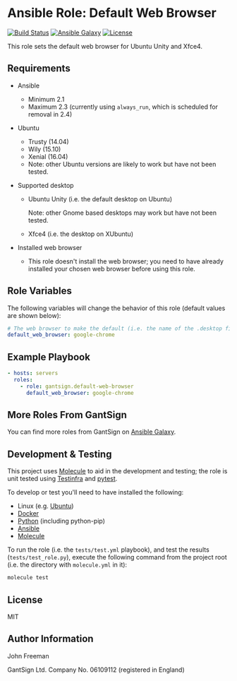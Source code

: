 Ansible Role: Default Web Browser
=================================

[![Build Status](https://travis-ci.org/gantsign/ansible-role-default-web-browser.svg?branch=master)](https://travis-ci.org/gantsign/ansible-role-default-web-browser)
[![Ansible Galaxy](https://img.shields.io/badge/ansible--galaxy-gantsign.default--web--browser-blue.svg)](https://galaxy.ansible.com/gantsign/default-web-browser)
[![License](https://img.shields.io/badge/license-MIT-blue.svg)](https://raw.githubusercontent.com/gantsign/ansible-role-default-web-browser/master/LICENSE)

This role sets the default web browser for Ubuntu Unity and Xfce4.

Requirements
------------

* Ansible

    * Minimum 2.1
    * Maximum 2.3 (currently using `always_run`, which is scheduled for removal
      in 2.4)

* Ubuntu

    * Trusty (14.04)
    * Wily (15.10)
    * Xenial (16.04)
    * Note: other Ubuntu versions are likely to work but have not been tested.

* Supported desktop

    * Ubuntu Unity (i.e. the default desktop on Ubuntu)

        Note: other Gnome based desktops may work but have not been tested.

    * Xfce4 (i.e. the desktop on XUbuntu)

* Installed web browser

    * This role doesn't install the web browser; you need to have already
      installed your chosen web browser before using this role.

Role Variables
--------------

The following variables will change the behavior of this role (default values
are shown below):

```yaml
# The web browser to make the default (i.e. the name of the .desktop file without the extension)
default_web_browser: google-chrome
```

Example Playbook
----------------

```yaml
- hosts: servers
  roles:
    - role: gantsign.default-web-browser
      default_web_browser: google-chrome
```

More Roles From GantSign
------------------------

You can find more roles from GantSign on
[Ansible Galaxy](https://galaxy.ansible.com/gantsign).

Development & Testing
---------------------

This project uses [Molecule](http://molecule.readthedocs.io/) to aid in the
development and testing; the role is unit tested using
[Testinfra](http://testinfra.readthedocs.io/) and
[pytest](http://docs.pytest.org/).

To develop or test you'll need to have installed the following:

* Linux (e.g. [Ubuntu](http://www.ubuntu.com/))
* [Docker](https://www.docker.com/)
* [Python](https://www.python.org/) (including python-pip)
* [Ansible](https://www.ansible.com/)
* [Molecule](http://molecule.readthedocs.io/)

To run the role (i.e. the `tests/test.yml` playbook), and test the results
(`tests/test_role.py`), execute the following command from the project root
(i.e. the directory with `molecule.yml` in it):

```bash
molecule test
```

License
-------

MIT

Author Information
------------------

John Freeman

GantSign Ltd.
Company No. 06109112 (registered in England)
